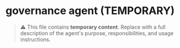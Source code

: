 # governance agent (TEMPORARY)

> ⚠️ This file contains **temporary content**.
> Replace with a full description of the agent's purpose, responsibilities, and usage instructions.
